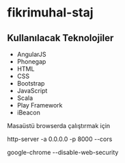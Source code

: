 fikrimuhal-staj
===============

Kullanılacak Teknolojiler
-------------------------
- AngularJS
- Phonegap
- HTML
- CSS
- Bootstrap
- JavaScript
- Scala
- Play Framework
- iBeacon

Masaüstü browserda çalıştırmak için

http-server -a 0.0.0.0 -p 8000 --cors

google-chrome --disable-web-security